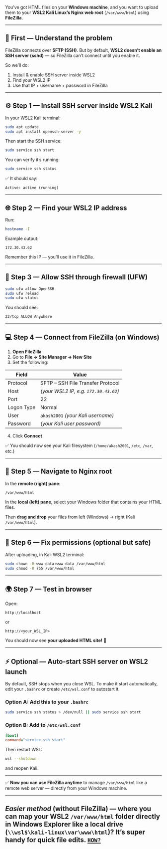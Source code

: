You’ve got HTML files on your **Windows machine**, and you want to upload them to your **WSL2 Kali Linux’s Nginx web root** (`/var/www/html`) using **FileZilla**.

---

## 🧠 First — Understand the problem

FileZilla connects over **SFTP (SSH)**.
But by default, **WSL2 doesn’t enable an SSH server (sshd)** — so FileZilla can’t connect until you enable it.

So we’ll do:

1. Install & enable SSH server inside WSL2
2. Find your WSL2 IP
3. Use that IP + username + password in FileZilla

---

## ⚙️ Step 1 — Install SSH server inside WSL2 Kali

In your WSL2 Kali terminal:

```bash
sudo apt update
sudo apt install openssh-server -y
```

Then start the SSH service:

```bash
sudo service ssh start
```

You can verify it’s running:

```bash
sudo service ssh status
```

✅ It should say:

```
Active: active (running)
```

---

## 🌐 Step 2 — Find your WSL2 IP address

Run:

```bash
hostname -I
```

Example output:

```
172.30.43.62
```

Remember this IP — you’ll use it in FileZilla.

---

## 🧩 Step 3 — Allow SSH through firewall (UFW)

```bash
sudo ufw allow OpenSSH
sudo ufw reload
sudo ufw status
```

You should see:

```
22/tcp ALLOW Anywhere
```

---

## 💻 Step 4 — Connect from FileZilla (on Windows)

1. **Open FileZilla**
2. Go to **File → Site Manager → New Site**
3. Set the following:

| Field      | Value                                 |
| ---------- | ------------------------------------- |
| Protocol   | SFTP – SSH File Transfer Protocol     |
| Host       | *(your WSL2 IP, e.g. `172.30.43.62`)* |
| Port       | 22                                    |
| Logon Type | Normal                                |
| User       | `akash2001` *(your Kali username)*    |
| Password   | *(your Kali user password)*           |

4. Click **Connect**

✅ You should now see your Kali filesystem (`/home/akash2001`, `/etc`, `/var`, etc.)

---

## 📁 Step 5 — Navigate to Nginx root

In the **remote (right) pane**:

```
/var/www/html
```

In the **local (left) pane**, select your Windows folder that contains your HTML files.

Then **drag and drop** your files from left (Windows) → right (Kali `/var/www/html`).

---

## 🔐 Step 6 — Fix permissions (optional but safe)

After uploading, in Kali WSL2 terminal:

```bash
sudo chown -R www-data:www-data /var/www/html
sudo chmod -R 755 /var/www/html
```

---

## 🌍 Step 7 — Test in browser

Open:

```
http://localhost
```

or

```
http://<your_WSL_IP>
```

You should now see **your uploaded HTML site!** 🎉

---

## ⚡ Optional — Auto-start SSH server on WSL2 launch

By default, SSH stops when you close WSL.
To make it start automatically, edit your `.bashrc` or create `/etc/wsl.conf` to autostart it.

### Option A: Add this to your `.bashrc`

```bash
sudo service ssh status > /dev/null || sudo service ssh start
```

### Option B: Add to `/etc/wsl.conf`

```ini
[boot]
command="service ssh start"
```

Then restart WSL:

```bash
wsl --shutdown
```

and reopen Kali.

---

✅ **Now you can use FileZilla anytime** to manage `/var/www/html` like a remote web server — directly from your Windows machine.

---

## *Easier method* (without FileZilla) — where you can **map your WSL2 `/var/www/html` folder directly in Windows Explorer** like a local drive (`\\wsl$\kali-linux\var\www\html`)? It’s super handy for quick file edits. [`HOW?`](/docs/02%20map%20wsl%20in%20windows.md)
